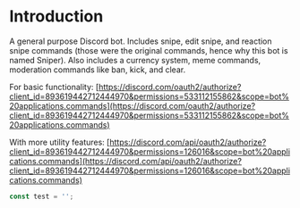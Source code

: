 # Introduction

A general purpose Discord bot. Includes snipe, edit snipe, and reaction snipe commands (those were the original commands, hence why this bot is named Sniper). Also includes a currency system, meme commands, moderation commands like ban, kick, and clear.

For basic functionality: [https://discord.com/oauth2/authorize?client_id=893619442712444970&permissions=533112155862&scope=bot%20applications.commands](https://discord.com/oauth2/authorize?client_id=893619442712444970&permissions=533112155862&scope=bot%20applications.commands)

With more utility features: [https://discord.com/api/oauth2/authorize?client_id=893619442712444970&permissions=126016&scope=bot%20applications.commands](https://discord.com/api/oauth2/authorize?client_id=893619442712444970&permissions=126016&scope=bot%20applications.commands)

```ts
const test = '';
```
